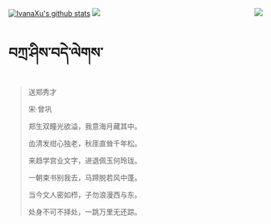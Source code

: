 [![IvanaXu's github stats](https://github-readme-stats.vercel.app/api?username=IvanaXu&show_icons=true&theme=vue-dark)](https://github.com/anuraghazra/github-readme-stats)
<img align="right" src="https://github-readme-stats.vercel.app/api/top-langs/?username=IvanaXu&langs_count=7&theme=graywhite" />
<img src="https://github-readme-stats.vercel.app/api/wakatime?username=IvanaXu&layout=compact&langs_count=6&theme=vue-dark&&custom_title=Programming Times(Jul 29 2021-)" />
# བཀྲ་ཤིས་བདེ་ལེགས་
> 送郑秀才
>
> 宋·曾巩
>
> 郑生双瞳光欲溢，我意海月藏其中。
> 
> 齿清发绀心独老，秋厓直耸千年松。
> 
> 来趋学宫业文字，进退佩玉何玲珑。
> 
> 一朝束书别我去，马蹄脱若风中蓬。
> 
> 当今文人密如栉，子勿浪漫西与东。
> 
> 处身不可不择处，一跳万里无还踪。